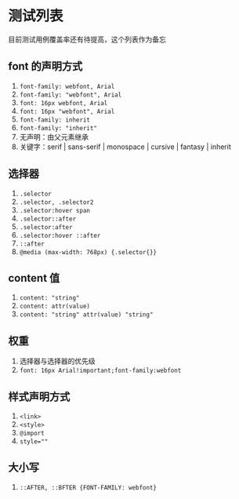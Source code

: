 # 测试列表

目前测试用例覆盖率还有待提高，这个列表作为备忘

## font 的声明方式

1. `font-family: webfont, Arial`
2. `font-family: "webfont", Arial`
3. `font: 16px webfont, Arial`
4. `font: 16px "webfont", Arial`
5. `font-family: inherit`
6. `font-family: "inherit"`
7. 无声明：由父元素继承
8. 关键字：serif | sans-serif | monospace | cursive | fantasy | inherit

## 选择器

1. `.selector`
2. `.selector, .selector2`
3. `.selector:hover span`
4. `.selector::after`
5. `.selector:after`
6. `.selector:hover ::after`
7. `::after`
8. `@media (max-width: 768px) {.selector{}}`

## content 值

1. `content: "string"`
2. `content: attr(value)`
3. `content: "string" attr(value) "string"`

## 权重

1. 选择器与选择器的优先级
2. `font: 16px Arial!important;font-family:webfont`

## 样式声明方式

1. `<link>`
2. `<style>`
3. `@import`
4. `style=""`

## 大小写

1. `::AFTER, ::BFTER {FONT-FAMILY: webfont}`

